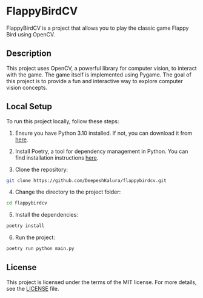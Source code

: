 # FlappyBirdCV

FlappyBirdCV is a project that allows you to play the classic game Flappy Bird using OpenCV.

## Description
This project uses OpenCV, a powerful library for computer vision, to interact with the game. The game itself is implemented using Pygame. The goal of this project is to provide a fun and interactive way to explore computer vision concepts.

## Local Setup

To run this project locally, follow these steps:

1. Ensure you have Python 3.10 installed. If not, you can download it from [here](https://www.python.org/downloads/).

2. Install Poetry, a tool for dependency management in Python. You can find installation instructions [here](https://python-poetry.org/docs/#installation).

3. Clone the repository:
```sh
git clone https://github.com/DeepeshKalura/flappybirdcv.git
```
4. Change the directory to the project folder:
```sh
cd flappybirdcv
```
5. Install the dependencies:
```sh
poetry install
```
6. Run the project:
```sh
poetry run python main.py
```

## License
This project is licensed under the terms of the MIT license. For more details, see the [LICENSE](./LICENSE) file.